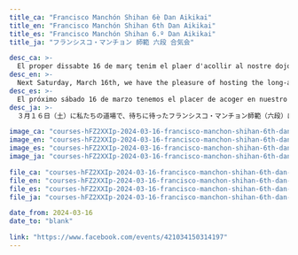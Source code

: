 ```yaml
---
title_ca: "Francisco Manchón Shihan 6è Dan Aikikai"
title_en: "Francisco Manchón Shihan 6th Dan Aikikai"
title_es: "Francisco Manchón Shihan 6.º Dan Aikikai"
title_ja: "フランシスコ・マンチョン 師範 六段 合気会"

desc_ca: >-
  El proper dissabte 16 de març tenim el plaer d'acollir al nostre dojo les molt esperades jornades d'Aikido a càrrec de Francisco Manchón Shihan 6è dan Aikikai.
desc_en: >-
  Next Saturday, March 16th, we have the pleasure of hosting the long-awaited special Aikido class at our dojo, led by Francisco Manchón Shihan, 6th dan Aikikai.
desc_es: >-
  El próximo sábado 16 de marzo tenemos el placer de acoger en nuestro dojo las tan esperadas clases especiales de Aikido a cargo de Francisco Manchón Shihan, 6.º dan Aikikai.
desc_ja: >-
  ３月１６日（土）に私たちの道場で、待ちに待ったフランシスコ・マンチョン師範（六段）による特別稽古が行われます。

image_ca: "courses-hFZ2XXIp-2024-03-16-francisco-manchon-shihan-6th-dan-ca"
image_en: "courses-hFZ2XXIp-2024-03-16-francisco-manchon-shihan-6th-dan-ca"
image_es: "courses-hFZ2XXIp-2024-03-16-francisco-manchon-shihan-6th-dan-ca"
image_ja: "courses-hFZ2XXIp-2024-03-16-francisco-manchon-shihan-6th-dan-ca"

file_ca: "courses-hFZ2XXIp-2024-03-16-francisco-manchon-shihan-6th-dan-ca.pdf"
file_en: "courses-hFZ2XXIp-2024-03-16-francisco-manchon-shihan-6th-dan-ca.pdf"
file_es: "courses-hFZ2XXIp-2024-03-16-francisco-manchon-shihan-6th-dan-ca.pdf"
file_ja: "courses-hFZ2XXIp-2024-03-16-francisco-manchon-shihan-6th-dan-ca.pdf"

date_from: 2024-03-16
date_to: "blank"

link: "https://www.facebook.com/events/421034150314197"
---
```

